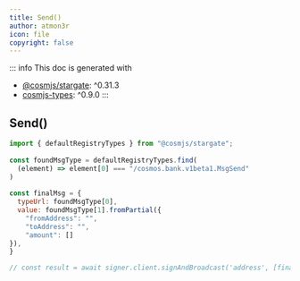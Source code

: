 ```yaml
---
title: Send()
author: atmon3r
icon: file
copyright: false
---
```


::: info
This doc is generated with 
- [@cosmjs/stargate](https://www.npmjs.com/package/@cosmjs/stargate): ^0.31.3
- [cosmjs-types](https://www.npmjs.com/package/cosmjs-types): ^0.9.0
:::
  
## Send()
 
```js
import { defaultRegistryTypes } from "@cosmjs/stargate";
 
const foundMsgType = defaultRegistryTypes.find(
  (element) => element[0] === "/cosmos.bank.v1beta1.MsgSend"
)
  
const finalMsg = {
  typeUrl: foundMsgType[0],
  value: foundMsgType[1].fromPartial({
    "fromAddress": "",
    "toAddress": "",
    "amount": []
}),
}

// const result = await signer.client.signAndBroadcast('address', [finalMsg], "auto", "")
 
```
   
